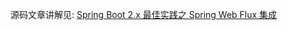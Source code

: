 
源码文章讲解见:
[Spring Boot 2.x 最佳实践之 Spring Web Flux 集成](https://xingyun.blog.csdn.net/article/details/115437952)